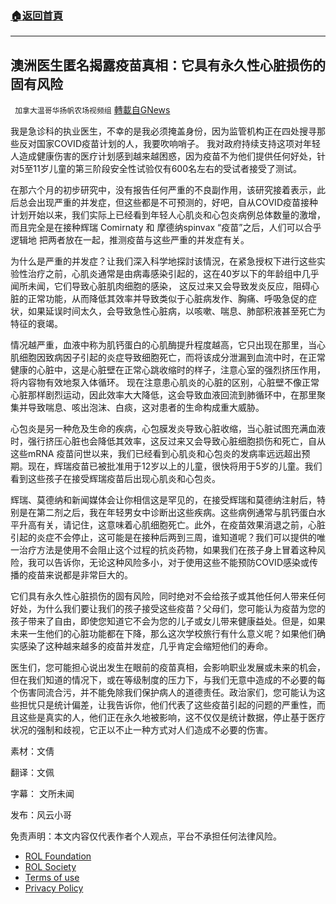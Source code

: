 ###  [:house:返回首頁](https://github.com/ourhimalayas/txt)
---


## 澳洲医生匿名揭露疫苗真相：它具有永久性心脏损伤的固有风险
` 加拿大温哥华扬帆农场视频组` [轉載自GNews](https://gnews.org/zh-hans/1776533/)

我是急诊科的执业医生，不幸的是我必须掩盖身份，因为监管机构正在四处搜寻那些反对国家COVID疫苗计划的人，我要吹响哨子。 我对政府持续支持这项对年轻人造成健康伤害的医疗计划感到越来越困惑，因为疫苗不为他们提供任何好处，针对5至11岁儿童的第三阶段安全性试验仅有600名左右的受试者接受了测试。

在那六个月的初步研究中，没有报告任何严重的不良副作用，该研究接着表示，此后总会出现严重的并发症，但这些都是不可预测的，好吧，自从COVID疫苗接种计划开始以来，我们实际上已经看到年轻人心肌炎和心包炎病例总体数量的激增，而且完全是在接种辉瑞 Comirnaty 和 摩德纳spinvax “疫苗”之后，人们可以合乎逻辑地 把两者放在一起，推测疫苗与这些严重的并发症有关。

为什么是严重的并发症？让我们深入科学地探討该情況，在紧急授权下进行这些实验性治疗之前，心肌炎通常是由病毒感染引起的，这在40岁以下的年龄组中几乎闻所未闻，它们导致心脏肌肉细胞的感染， 这反过来又会导致发炎反应，阻碍心脏的正常功能，从而降低其效率并导致类似于心脏病发作、胸痛、呼吸急促的症状，如果延误时间太久，会导致急性心脏病，以咳嗽、喘息、肺部积液甚至死亡为特征的衰竭。

情况越严重，血液中称为肌钙蛋白的心肌酶提升程度越高，它只出现在那里，当心肌细胞因致病因子引起的炎症导致细胞死亡，而将该成分泄漏到血流中时，在正常健康的心脏中，这是心脏壁在正常心跳收缩时的样子，注意心室的强烈挤压作用，将内容物有效地泵入体循环。 现在注意患心肌炎的心脏的区别，心脏壁不像正常心脏那样剧烈运动，因此效率大大降低，这会导致血液回流到肺循环中，在那里聚集并导致喘息、咳出泡沫、白痰，这对患者的生命构成重大威胁。

心包炎是另一种危及生命的疾病，心包膜发炎导致心脏收缩，当心脏试图充满血液时，强行挤压心脏也会降低其效率，这反过来又会导致心脏细胞损伤和死亡，自从这些mRNA 疫苗问世以来，我们已经看到心肌炎和心包炎的发病率远远超出预期。现在，辉瑞疫苗已被批准用于12岁以上的儿童，很快将用于5岁的儿童。我们看到这些孩子在接受辉瑞疫苗后出现心肌炎和心包炎。

辉瑞、莫德纳和新闻媒体会让你相信这是罕见的，在接受辉瑞和莫德纳注射后，特别是在第二剂之后，我在年轻男女中诊断出这些疾病。这些病例通常与肌钙蛋白水平升高有关，请记住，这意味着心肌细胞死亡。此外，在疫苗效果消退之前，心脏引起的炎症不会停止，这可能是在接种后两到三周，谁知道呢？我们可以提供的唯一治疗方法是使用不会阻止这个过程的抗炎药物，如果我们在孩子身上冒着这种风险，我可以告诉你，无论这种风险多小，对于使用这些不能预防COVID感染或传播的疫苗来说都是非常巨大的。

它们具有永久性心脏损伤的固有风险，同时绝对不会给孩子或其他任何人带来任何好处，为什么我们要让我们的孩子接受这些疫苗？父母们，您可能认为疫苗为您的孩子带来了自由，即使您知道它不会为您的儿子或女儿带来健康益处。但是，如果未来一生他们的心脏功能都在下降，那么这次学校旅行有什么意义呢？如果他们确实感染了这种越来越多的疫苗并发症，几乎肯定会缩短他们的寿命。

医生们，您可能担心说出发生在眼前的疫苗真相，会影响职业发展或未来的机会，但在我们知道的情况下，或在等级制度的压力下，与我们无意中造成的不必要的每个伤害同流合污，并不能免除我们保护病人的道德责任。政治家们，您可能认为这些担忧只是统计偏差，让我告诉你，他们代表了这些疫苗引起的问题的严重性，而且这些是真实的人，他们正在永久地被影响，这不仅仅是统计数据，停止基于医疗状况的强制和歧视，它正以不止一种方式对人们造成不必要的伤害。

素材：文倩

翻译：文佩

字幕： 文所未闻

发布：风云小哥

 

免责声明：本文内容仅代表作者个人观点，平台不承担任何法律风险。

- [ROL Foundation](https://rolfoundation.org/)
- [ROL Society](https://rolsociety.org/)
- [Terms of use](https://gnews.org/terms-of-use-3/)
- [Privacy Policy](https://gnews.org/privacy-policy/)
